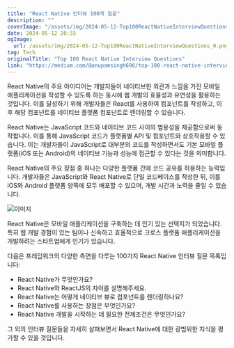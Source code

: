 ```yaml
---
title: "React Native 인터뷰 100개 질문"
description: ""
coverImage: "/assets/img/2024-05-12-Top100ReactNativeInterviewQuestions_0.png"
date: 2024-05-12 20:33
ogImage: 
  url: /assets/img/2024-05-12-Top100ReactNativeInterviewQuestions_0.png
tag: Tech
originalTitle: "Top 100 React Native Interview Questions"
link: "https://medium.com/@anupamsingh696/top-100-react-native-interview-questions-e68f17e50e98"
---
```



React Native의 주요 아이디어는 개발자들이 네이티브한 외관과 느낌을 가진 모바일 애플리케이션을 작성할 수 있도록 하는 동시에 웹 개발의 효율성과 유연성을 활용하는 것입니다. 이를 달성하기 위해 개발자들은 React를 사용하여 컴포넌트를 작성하고, 이후 해당 컴포넌트를 네이티브 플랫폼 컴포넌트로 렌더링할 수 있습니다.

React Native는 JavaScript 코드와 네이티브 코드 사이의 범용성을 제공함으로써 동작합니다. 이를 통해 JavaScript 코드가 플랫폼별 API 및 컴포넌트와 상호작용할 수 있습니다. 이는 개발자들이 JavaScript로 대부분의 코드를 작성하면서도 기본 모바일 플랫폼(iOS 또는 Android)의 네이티브 기능과 성능에 접근할 수 있다는 것을 의미합니다.

React Native의 주요 장점 중 하나는 다양한 플랫폼 간에 코드 공유를 허용하는 능력입니다. 개발자들은 JavaScript와 React Native로 단일 코드베이스를 작성한 뒤, 이를 iOS와 Android 플랫폼 양쪽에 모두 배포할 수 있으며, 개발 시간과 노력을 줄일 수 있습니다.

![이미지](/assets/img/2024-05-12-Top100ReactNativeInterviewQuestions_0.png)



React Native은 모바일 애플리케이션을 구축하는 데 인기 있는 선택지가 되었습니다. 특히 웹 개발 경험이 있는 팀이나 신속하고 효율적으로 크로스 플랫폼 애플리케이션을 개발하려는 스타트업에게 인기가 있습니다.

다음은 프레임워크의 다양한 측면을 다루는 100가지 React Native 인터뷰 질문 목록입니다:

- React Native가 무엇인가요?
- React Native와 ReactJS의 차이를 설명해주세요.
- React Native는 어떻게 네이티브 뷰로 컴포넌트를 렌더링하나요?
- React Native를 사용하는 장점은 무엇인가요?
- React Native 개발을 시작하는 데 필요한 전제조건은 무엇인가요?

그 외의 인터뷰 질문들을 자세히 살펴보면서 React Native에 대한 광범위한 지식을 평가할 수 있을 것입니다.